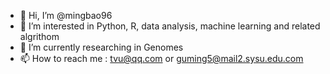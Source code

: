 - 👋 Hi, I’m @mingbao96
- 👀 I’m interested in Python, R, data analysis, machine learning and related algrithom
- 🌱 I’m currently researching in Genomes
- 📫 How to reach me : tvu@qq.com or guming5@mail2.sysu.edu.com

<!---
mingbao96/mingbao96 is a ✨ special ✨ repository because its `README.md` (this file) appears on your GitHub profile.
You can click the Preview link to take a look at your changes.
--->
